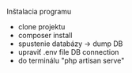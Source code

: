 Inštalacia programu
- clone projektu
- composer install
- spustenie databázy -> dump DB
- upraviť .env file DB connection
- do terminálu "php artisan serve"
